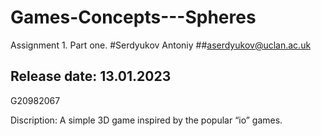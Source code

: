 # Games-Concepts---Spheres
Assignment 1. Part one.
#Serdyukov Antoniy
##aserdyukov@uclan.ac.uk
## Release date: 13.01.2023
G20982067

Discription: A simple 3D game inspired by the popular “io” games.
